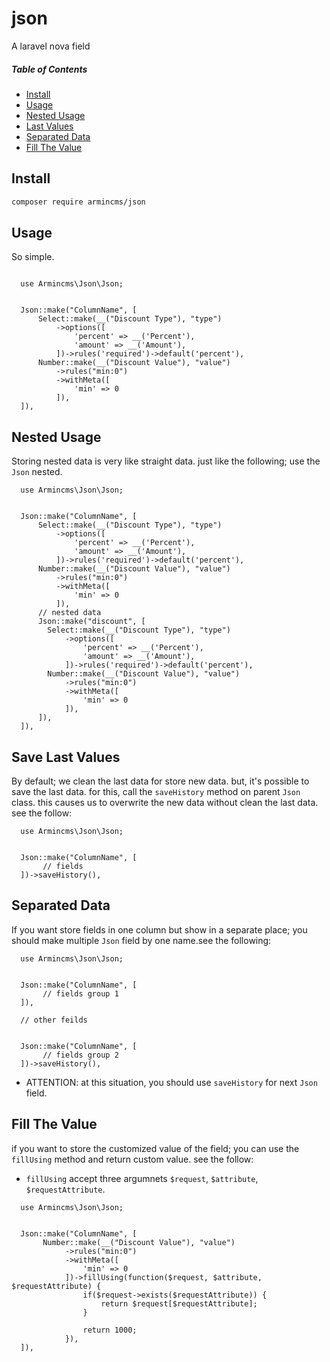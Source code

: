 # json
A laravel nova field 

##### Table of Contents   
* [Install](#install)      
* [Usage](#usage)       
* [Nested Usage](#nested-usage)       
* [Last Values](#last-values)       
* [Separated Data](#separated-data)       
* [Fill The Value](#fill-the-value)       

## Install
```bash
composer require armincms/json
``` 
  
## Usage 
So simple.

``` 

  use Armincms\Json\Json;  
  

  Json::make("ColumnName", [ 
      Select::make(__("Discount Type"), "type")
          ->options([
              'percent' => __('Percent'),
              'amount' => __('Amount'),
          ])->rules('required')->default('percent'),
      Number::make(__("Discount Value"), "value")
          ->rules("min:0")
          ->withMeta([
              'min' => 0
          ]),   
  ]),

```

## Nested Usage 
Storing nested data is very like straight data. just like the following; use the `Json` nested.


```  
  use Armincms\Json\Json;  
  

  Json::make("ColumnName", [ 
      Select::make(__("Discount Type"), "type")
          ->options([
              'percent' => __('Percent'),
              'amount' => __('Amount'),
          ])->rules('required')->default('percent'),
      Number::make(__("Discount Value"), "value")
          ->rules("min:0")
          ->withMeta([
              'min' => 0
          ]),   
      // nested data
      Json::make("discount", [ 
        Select::make(__("Discount Type"), "type")
            ->options([
                'percent' => __('Percent'),
                'amount' => __('Amount'),
            ])->rules('required')->default('percent'),
        Number::make(__("Discount Value"), "value")
            ->rules("min:0")
            ->withMeta([
                'min' => 0
            ]),   
      ]),
  ]),

```

## Save Last Values 
By default; we clean the last data for store new data. but, it's possible to save the last data. for this, call the `saveHistory`  method on parent `Json` class. this causes us to overwrite the new data without clean the last data. see the follow:


```  
  use Armincms\Json\Json;  
  

  Json::make("ColumnName", [ 
       // fields
  ])->saveHistory(),

``` 

## Separated Data
If you want store fields in one column but show in a separate place; you should make multiple `Json` field by one name.see the following:

```  
  use Armincms\Json\Json;  
  

  Json::make("ColumnName", [ 
       // fields group 1
  ]),

  // other feilds


  Json::make("ColumnName", [ 
       // fields group 2
  ])->saveHistory(),

``` 


* ATTENTION: at this situation, you should use `saveHistory` for next `Json` field. 


## Fill The Value
if you want to store the customized value of the field; you can use the `fillUsing` 
method and return custom value. see the follow:

* `fillUsing` accept three argumnets `$request`, `$attribute`, `$requestAttribute`.

```  
  use Armincms\Json\Json;  
  

  Json::make("ColumnName", [ 
       Number::make(__("Discount Value"), "value")
            ->rules("min:0")
            ->withMeta([
                'min' => 0
            ])->fillUsing(function($request, $attribute, $requestAttribute) {
                if($request->exists($requestAttribute)) { 
                    return $request[$requestAttribute];
                }

                return 1000;
            }), 
  ]),
  
```